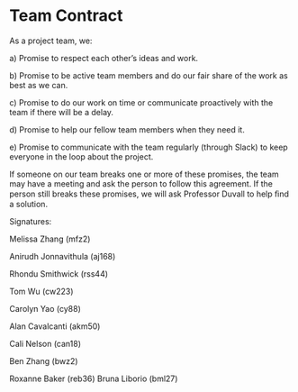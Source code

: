 # Team Contract

As a project team, we:

a) Promise to respect each other’s ideas and work.

b) Promise to be active team members and do our fair share of the work as best as we can.

c) Promise to do our work on time or communicate proactively with the team if there will be a delay.

d) Promise to help our fellow team members when they need it.

e) Promise to communicate with the team regularly (through Slack) to keep everyone in the loop about the project.

If someone on our team breaks one or more of these promises, the team may have a meeting and ask the person to follow this agreement. If the person still breaks these promises, we will ask Professor Duvall to help ﬁnd a solution.

Signatures:

Melissa Zhang (mfz2)

Anirudh Jonnavithula (aj168)

Rhondu Smithwick (rss44) 

Tom Wu (cw223)

Carolyn Yao (cy88)

Alan Cavalcanti (akm50)

Cali Nelson (can18)

Ben Zhang (bwz2)

Roxanne Baker (reb36)
Bruna Liborio (bml27)
